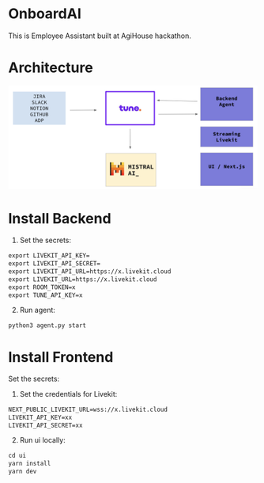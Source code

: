 # OnboardAI

This is Employee Assistant built at AgiHouse hackathon.

# Architecture
![OnboardAI](img/architecture.jpg?raw=true "Architecture")


# Install Backend
1. Set the secrets:
```
export LIVEKIT_API_KEY=
export LIVEKIT_API_SECRET=
export LIVEKIT_API_URL=https://x.livekit.cloud
export LIVEKIT_URL=https://x.livekit.cloud
export ROOM_TOKEN=x 
export TUNE_API_KEY=x
```
2. Run agent:
```
python3 agent.py start
```

# Install Frontend

Set the secrets:
1. Set the credentials for Livekit:
```
NEXT_PUBLIC_LIVEKIT_URL=wss://x.livekit.cloud
LIVEKIT_API_KEY=xx             
LIVEKIT_API_SECRET=xx
```

2. Run ui locally:
```
cd ui
yarn install
yarn dev
```
